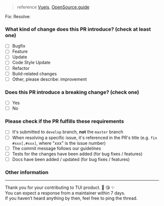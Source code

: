 > reference [Vuejs](https://github.com/vuejs/vue/blob/dev/.github/PULL_REQUEST_TEMPLATE.md), [OpenSource.guide](https://opensource.guide/best-practices/)
<!-- EDIT TITLE PLEASE -->
<!-- It should be one of them
    <Type>: Short Description (closes: #111) - not a bug
    <Type>: Short Description (fixes: #111) - a bug and fix completely
    <Type>: Short Description (fixes: #123, #111, #122) - related bugs and fix completely
    <Type>: Short Description (refs: #111) - related not fully resolved
-->

<!-- ADD RELATED ISSUE(S) -->
<!-- (Bug) fix: #xxx --> Fix:  
<!-- (Not a Bug) resolve: #xxx --> Resolve:  

### What kind of change does this PR introduce? (check at least one)
- [ ] Bugfix  
- [ ] Feature  
- [ ] Update  
- [ ] Code Style Update  
- [ ] Refactor  
- [ ] Build-related changes  
- [ ] Other, please describe: improvement   

### Does this PR introduce a breaking change? (check one)
- [ ] Yes  
- [ ] No  

### Please check if the PR fulfills these requirements  
- [ ] It's submitted to `develop` branch, __not__ the `master` branch
- [ ] When resolving a specific issue, it's referenced in the PR's title (e.g. `fix #xxx[,#xxx]`, where "xxx" is the issue number)
- [ ] The commit message follows our guidelines  
- [ ] Tests for the changes have been added (for bug fixes / features)  
- [ ] Docs have been added / updated (for bug fixes / features)  

### Other information  

---
Thank you for your contributing to TUI product. 🎉 😘 ✨  
You can expect a response from a maintainer within 7 days.  
If you haven’t heard anything by then, feel free to ping the thread.
